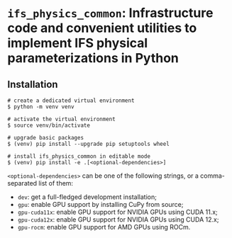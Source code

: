 # `ifs_physics_common`: Infrastructure code and convenient utilities to implement IFS physical parameterizations in Python

## Installation

```shell
# create a dedicated virtual environment
$ python -m venv venv

# activate the virtual environment
$ source venv/bin/activate

# upgrade basic packages
$ (venv) pip install --upgrade pip setuptools wheel

# install ifs_physics_common in editable mode
$ (venv) pip install -e .[<optional-dependencies>]
```

`<optional-dependencies>` can be one of the following strings, or a comma-separated list of them:

* `dev`: get a full-fledged development installation;
* `gpu`: enable GPU support by installing CuPy from source;
* `gpu-cuda11x`: enable GPU support for NVIDIA GPUs using CUDA 11.x;
* `gpu-cuda12x`: enable GPU support for NVIDIA GPUs using CUDA 12.x;
* `gpu-rocm`: enable GPU support for AMD GPUs using ROCm.
